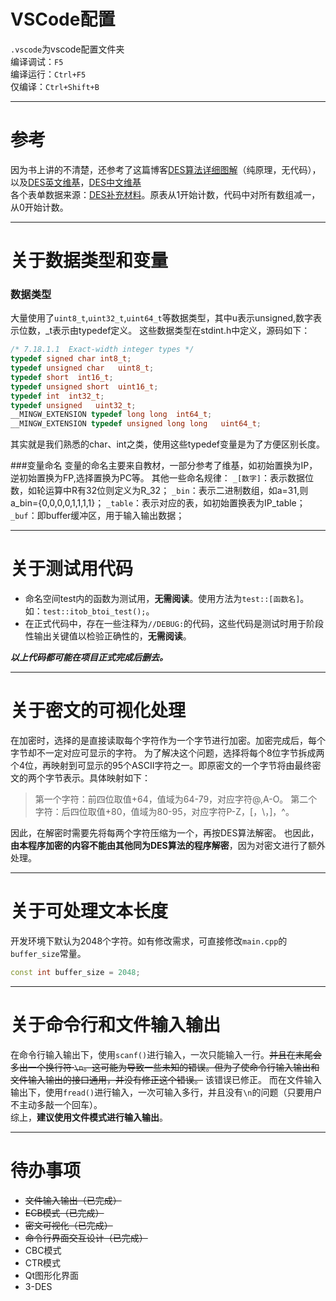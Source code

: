 # VSCode配置

`.vscode`为vscode配置文件夹  
编译调试：`F5`  
编译运行：`Ctrl+F5`  
仅编译：`Ctrl+Shift+B`

---
# 参考

因为书上讲的不清楚，还参考了这篇博客[DES算法详细图解](https://blog.csdn.net/qq_40672635/article/details/105384881)（纯原理，无代码），以及[DES英文维基](https://en.wikipedia.org/wiki/Data_Encryption_Standard)，[DES中文维基](https://zh.wikipedia.org/wiki/%E8%B3%87%E6%96%99%E5%8A%A0%E5%AF%86%E6%A8%99%E6%BA%96)  
各个表单数据来源：[DES补充材料](https://zh.wikipedia.org/wiki/DES%E8%A1%A5%E5%85%85%E6%9D%90%E6%96%99)。原表从1开始计数，代码中对所有数组减一，从0开始计数。

---
# 关于数据类型和变量
### 数据类型
大量使用了`uint8_t`,`uint32_t`,`uint64_t`等数据类型，其中u表示unsigned,数字表示位数，_t表示由typedef定义。
这些数据类型在stdint.h中定义，源码如下：
```C
/* 7.18.1.1  Exact-width integer types */
typedef signed char int8_t;
typedef unsigned char   uint8_t;
typedef short  int16_t;
typedef unsigned short  uint16_t;
typedef int  int32_t;
typedef unsigned   uint32_t;
__MINGW_EXTENSION typedef long long  int64_t;
__MINGW_EXTENSION typedef unsigned long long   uint64_t;
```
其实就是我们熟悉的char、int之类，使用这些typedef变量是为了方便区别长度。

###变量命名
变量的命名主要来自教材，一部分参考了维基，如初始置换为IP，逆初始置换为FP,选择置换为PC等。
其他一些命名规律：
`_[数字]`：表示数据位数，如轮运算中R有32位则定义为R_32；
`_bin`：表示二进制数组，如a=31,则a_bin={0,0,0,0,1,1,1,1}；
`_table`：表示对应的表，如初始置换表为IP_table；
`_buf`：即buffer缓冲区，用于输入输出数据；

---
# 关于测试用代码 
* 命名空间test内的函数为测试用，**无需阅读**。使用方法为`test::[函数名]`。如：`test::itob_btoi_test();`。
* 在正式代码中，存在一些注释为`//DEBUG:`的代码，这些代码是测试时用于阶段性输出关键值以检验正确性的，**无需阅读**。 <!-- **相关代码基本删除** -->

***以上代码都可能在项目正式完成后删去。***



---
# 关于密文的可视化处理
在加密时，选择的是直接读取每个字符作为一个字节进行加密。加密完成后，每个字节却不一定对应可显示的字符。
为了解决这个问题，选择将每个8位字节拆成两个4位，再映射到可显示的95个ASCII字符之一。即原密文的一个字节将由最终密文的两个字节表示。具体映射如下：

>第一个字符：前四位取值+64，值域为64-79，对应字符@,A-O。
>第二个字符：后四位取值+80，值域为80-95，对应字符P-Z，[，\，]，^。

因此，在解密时需要先将每两个字符压缩为一个，再按DES算法解密。
也因此，**由本程序加密的内容不能由其他同为DES算法的程序解密**，因为对密文进行了额外处理。

---
# 关于可处理文本长度
开发环境下默认为2048个字符。如有修改需求，可直接修改`main.cpp`的`buffer_size`常量。  
``` C++
const int buffer_size = 2048;
```

---
# 关于命令行和文件输入输出
在命令行输入输出下，使用`scanf()`进行输入，一次只能输入一行。~~并且在末尾会多出一个换行符·`\n`。这可能为导致一些未知的错误。但为了使命令行输入输出和文件输入输出的接口通用，并没有修正这个错误。~~ 该错误已修正。
而在文件输入输出下，使用`fread()`进行输入，一次可输入多行，并且没有`\n`的问题（只要用户不主动多敲一个回车）。  
综上，**建议使用文件模式进行输入输出**。

---
# 待办事项
* ~~文件输入输出（已完成）~~
* ~~ECB模式（已完成）~~
* ~~密文可视化（已完成）~~
* ~~命令行界面交互设计（已完成）~~
* CBC模式
* CTR模式
* Qt图形化界面
* 3-DES













